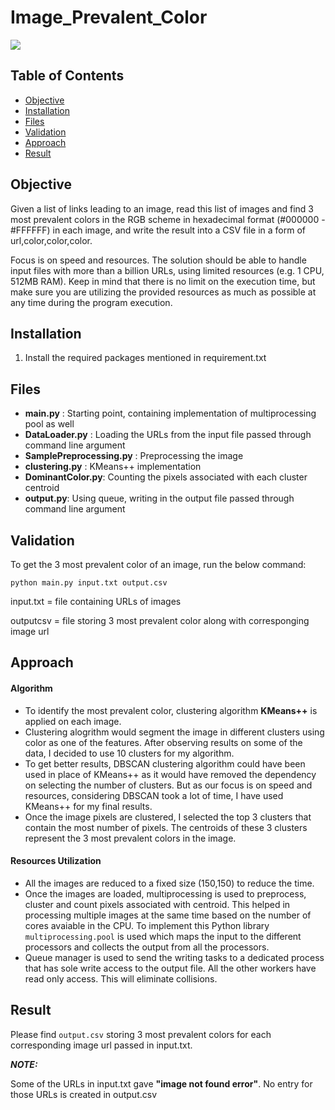 # Image_Prevalent_Color
![](https://img.shields.io/badge/python-3.5-green.svg?style=flat)

## Table of Contents

- [Objective](#objective)
- [Installation](#installation)
- [Files](#files)
- [Validation](#validation)
- [Approach](#approach)
- [Result](#result)

## Objective

Given a list of links leading to an image, read this list of images and find 3 most prevalent colors in the RGB scheme in hexadecimal format (#000000 - #FFFFFF) in each image, and write the result into a CSV file in a form of url,color,color,color.

Focus is on speed and resources. The solution should be able to handle input files with more than a billion URLs, using limited resources (e.g. 1 CPU, 512MB RAM). Keep in mind that there is no limit on the execution time, but make sure you are utilizing the provided resources as much as possible at any time during the program execution.

## Installation
1. Install the required packages mentioned in requirement.txt

## Files
- **main.py** : Starting point, containing implementation of multiprocessing pool as well
- **DataLoader.py** : Loading the URLs from the input file passed through command line argument
- **SamplePreprocessing.py** : Preprocessing the image
- **clustering.py** : KMeans++ implementation
- **DominantColor.py**: Counting the pixels associated with each cluster centroid
- **output.py**: Using queue, writing in the output file passed through command line argument 

## Validation

To get the 3 most prevalent color of an image, run the below command:

```console
python main.py input.txt output.csv
```

input.txt = file containing URLs of images 

outputcsv = file storing 3 most prevalent color along with corresponging image url

## Approach

#### Algorithm

- To identify the most prevalent color, clustering algorithm **KMeans++** is applied on each image. 
- Clustering alogrithm would segment the image in different clusters using color as one of the features. After observing results on some of the data, I decided to use 10 clusters for my algorithm.
- To get better results, DBSCAN clustering algorithm could have been used in place of KMeans++ as it would have removed the dependency on selecting the number of clusters. But as our focus is on speed and resources, considering DBSCAN took a lot of time, I have used KMeans++ for my final results.
 - Once the image pixels are clustered, I selected the top 3 clusters that contain the most number of pixels. The centroids of these 3 clusters represent the 3 most prevalent colors in the image.

#### Resources Utilization

- All the images are reduced to a fixed size (150,150) to reduce the time.
- Once the images are loaded, multiprocessing is used to preprocess, cluster and count pixels associated with centroid. This helped in processing multiple images at the same time based on the number of cores avaiable in the CPU. To implement this Python library `multiprocessing.pool` is used which maps the input to the different processors and collects the output from all the processors.
- Queue manager is used to send the writing tasks to a dedicated process that has sole write access to the output file. All the other workers have read only access. This will eliminate collisions.

## Result

Please find `output.csv` storing 3 most prevalent colors for each corresponding image url passed in input.txt.


**_NOTE:_**

Some of the URLs in input.txt gave **"image not found error"**. No entry for those URLs is created in output.csv



